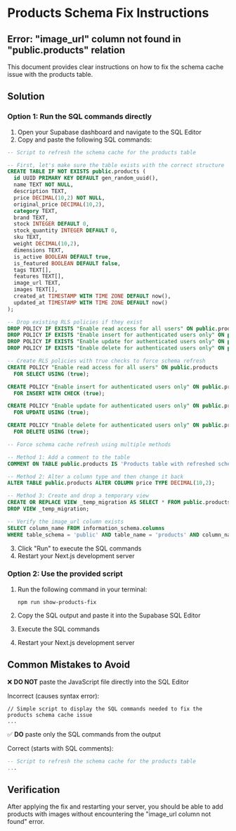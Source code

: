 # Products Schema Fix Instructions

## Error: "image_url" column not found in "public.products" relation

This document provides clear instructions on how to fix the schema cache issue with the products table.

## Solution

### Option 1: Run the SQL commands directly

1. Open your Supabase dashboard and navigate to the SQL Editor
2. Copy and paste the following SQL commands:

```sql
-- Script to refresh the schema cache for the products table

-- First, let's make sure the table exists with the correct structure
CREATE TABLE IF NOT EXISTS public.products (
  id UUID PRIMARY KEY DEFAULT gen_random_uuid(),
  name TEXT NOT NULL,
  description TEXT,
  price DECIMAL(10,2) NOT NULL,
  original_price DECIMAL(10,2),
  category TEXT,
  brand TEXT,
  stock INTEGER DEFAULT 0,
  stock_quantity INTEGER DEFAULT 0,
  sku TEXT,
  weight DECIMAL(10,2),
  dimensions TEXT,
  is_active BOOLEAN DEFAULT true,
  is_featured BOOLEAN DEFAULT false,
  tags TEXT[],
  features TEXT[],
  image_url TEXT,
  images TEXT[],
  created_at TIMESTAMP WITH TIME ZONE DEFAULT now(),
  updated_at TIMESTAMP WITH TIME ZONE DEFAULT now()
);

-- Drop existing RLS policies if they exist
DROP POLICY IF EXISTS "Enable read access for all users" ON public.products;
DROP POLICY IF EXISTS "Enable insert for authenticated users only" ON public.products;
DROP POLICY IF EXISTS "Enable update for authenticated users only" ON public.products;
DROP POLICY IF EXISTS "Enable delete for authenticated users only" ON public.products;

-- Create RLS policies with true checks to force schema refresh
CREATE POLICY "Enable read access for all users" ON public.products
  FOR SELECT USING (true);

CREATE POLICY "Enable insert for authenticated users only" ON public.products
  FOR INSERT WITH CHECK (true);

CREATE POLICY "Enable update for authenticated users only" ON public.products
  FOR UPDATE USING (true);

CREATE POLICY "Enable delete for authenticated users only" ON public.products
  FOR DELETE USING (true);

-- Force schema cache refresh using multiple methods

-- Method 1: Add a comment to the table
COMMENT ON TABLE public.products IS 'Products table with refreshed schema cache';

-- Method 2: Alter a column type and then change it back
ALTER TABLE public.products ALTER COLUMN price TYPE DECIMAL(10,2);

-- Method 3: Create and drop a temporary view
CREATE OR REPLACE VIEW _temp_migration AS SELECT * FROM public.products;
DROP VIEW _temp_migration;

-- Verify the image_url column exists
SELECT column_name FROM information_schema.columns 
WHERE table_schema = 'public' AND table_name = 'products' AND column_name = 'image_url';
```

3. Click "Run" to execute the SQL commands
4. Restart your Next.js development server

### Option 2: Use the provided script

1. Run the following command in your terminal:
   ```
   npm run show-products-fix
   ```

2. Copy the SQL output and paste it into the Supabase SQL Editor
3. Execute the SQL commands
4. Restart your Next.js development server

## Common Mistakes to Avoid

❌ **DO NOT** paste the JavaScript file directly into the SQL Editor

Incorrect (causes syntax error):
```
// Simple script to display the SQL commands needed to fix the products schema cache issue
...
```

✅ **DO** paste only the SQL commands from the output

Correct (starts with SQL comments):
```sql
-- Script to refresh the schema cache for the products table
...
```

## Verification

After applying the fix and restarting your server, you should be able to add products with images without encountering the "image_url column not found" error.